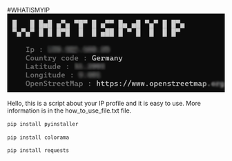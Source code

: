 #WHATISMYIP
![screenshot1](https://github.com/mahdi-rfz/whatismyip/blob/master/pictures/V0.1.png)

Hello, this is a script about your IP profile and it is easy to use. More information is in the how_to_use_file.txt file.

```bash
pip install pyinstaller
```
```bash
pip install colorama
```
```bash
pip install requests
```
